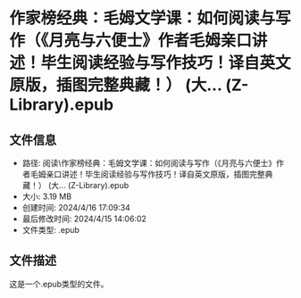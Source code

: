﻿# 作家榜经典：毛姆文学课：如何阅读与写作（《月亮与六便士》作者毛姆亲口讲述！毕生阅读经验与写作技巧！译自英文原版，插图完整典藏！） (大... (Z-Library).epub

## 文件信息
- 路径: 阅读\作家榜经典：毛姆文学课：如何阅读与写作（《月亮与六便士》作者毛姆亲口讲述！毕生阅读经验与写作技巧！译自英文原版，插图完整典藏！） (大... (Z-Library).epub
- 大小: 3.19 MB
- 创建时间: 2024/4/16 17:09:34
- 最后修改时间: 2024/4/15 14:06:02
- 文件类型: .epub

## 文件描述
这是一个.epub类型的文件。

